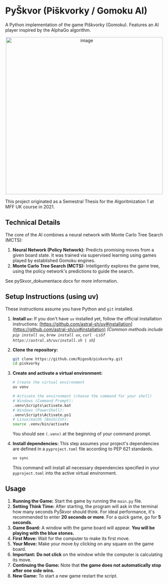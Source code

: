 # PyŠkvor (Piškvorky / Gomoku AI)
A Python implementation of the game Piškvorky (Gomoku). Features an AI player inspired by the AlphaGo algorithm.

<p align="center">
  <img width="500" alt="image" src="https://github.com/user-attachments/assets/7bcee6ac-3865-44cf-be6d-37c23972e446" />
</p>


This project originated as a Semestral Thesis for the Algoritmization 1 at MFF UK course in 2021.

## Technical Details

The core of the AI combines a neural network with Monte Carlo Tree Search (MCTS):

1.  **Neural Network (Policy Network):** Predicts promising moves from a given board state. It was trained via supervised learning using games played by established Gomoku engines.
2.  **Monte Carlo Tree Search (MCTS):** Intelligently explores the game tree, using the policy network's predictions to guide the search.

See pySkvor_dokumentace.docx for more information.


## Setup Instructions (using uv)

These instructions assume you have Python and `git` installed.

1.  **Install `uv`:**
    If you don't have `uv` installed yet, follow the official installation instructions:
    [https://github.com/astral-sh/uv#installation](https://github.com/astral-sh/uv#installation)
    *(Common methods include `pip install uv`, `brew install uv`, `curl -LsSf https://astral.sh/uv/install.sh | sh`)*

2.  **Clone the repository:**
    ```bash
    git clone https://github.com/Rigos0/piskvorky.git
    cd piskvorky
    ```

3.  **Create and activate a virtual environment:**
    ```bash
    # Create the virtual environment
    uv venv

    # Activate the environment (choose the command for your shell)
    # Windows (Command Prompt):
    .venv\Scripts\activate.bat
    # Windows (PowerShell):
    .venv\Scripts\Activate.ps1
    # Linux/macOS (Bash/Zsh):
    source .venv/bin/activate
    ```
    You should see `(.venv)` at the beginning of your command prompt.

4.  **Install dependencies:**
    This step assumes your project's dependencies are defined in a `pyproject.toml` file according to PEP 621 standards.
    ```bash
    uv sync
    ```
    This command will install all necessary dependencies specified in your `pyproject.toml` into the active virtual environment.

## Usage

1.  **Running the Game:** Start the game by running the `main.py` file.
2.  **Setting Think Time:** After starting, the program will ask in the terminal how many seconds PyŠkvor should think. For ideal performance, it's recommended to enter **20 seconds or more**. For a quick game, go for **5 seconds**.
3.  **Game Board:** A window with the game board will appear. **You will be playing with the blue stones.**
4.  **First Move:** Wait for the computer to make its first move.
5.  **Your Move:** Make your move by clicking on any square on the game board.
6.  **Important:** **Do not click** on the window while the computer is calculating its move.
7.  **Continuing the Game:** Note that **the game does not automatically stop after one side wins.**
8.  **New Game:** To start a new game restart the script.
